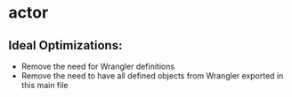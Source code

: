 # actor

## Ideal Optimizations:
- Remove the need for Wrangler definitions
- Remove the need to have all defined objects from Wrangler exported in this main file